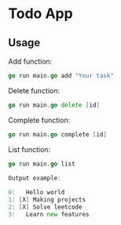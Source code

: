 # Todo App

## Usage

Add function:
```Go
go run main.go add "Your task"
```
Delete function:
```Go
go run main.go delete [id]
```
Complete function:
```Go
go run main.go complete [id]
```
List function:
```Go
go run main.go list

Output example:
	
0:   Hello world
1: [X] Making projects
2: [X] Solve leetcode
3:   Learn new features
```